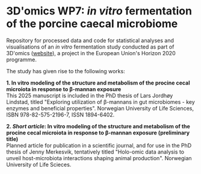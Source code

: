 # 3D'omics WP7: <i>in vitro</i> fermentation of the porcine caecal microbiome

Repository for processed data and code for statistical analyses and visualisations of an <i>in vitro</i> fermentation study conducted as part of 3D'omics ([website](https://www.3domics.eu)), a project in the European Union's Horizon 2020 programme.

The study has given rise to the following works:

<b>1. In vitro modeling of the structure and metabolism of the procine cecal microiota in response to β-mannan exposure</b>
<br>This 2025 manuscript is included in the PhD thesis of Lars Jordhøy Lindstad, titled "Exploring utilization of β-mannans in gut microbiomes - key enzymes and beneficial properties". Norwegian University of Life Sciences, ISBN 978-82-575-2196-7, ISSN 1894-6402.

<b>2. <i>Short article</i>: In vitro modeling of the structure and metabolism of the procine cecal microiota in response to β-mannan exposure (preliminary title)</b>
<br>Planned article for publication in a scientific journal, and for use in the PhD thesis of Jenny Merkesvik, tentatively titled "Holo-omic data analysis to unveil host-microbiota interactions shaping animal production". Norwegian University of Life Scieces.
